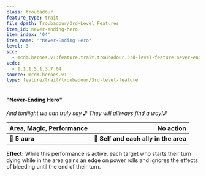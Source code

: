 ```yaml
---
class: troubadour
feature_type: trait
file_dpath: Troubadour/3rd-Level Features
item_id: never-ending-hero
item_index: '04'
item_name: '"Never-Ending Hero"'
level: 3
scc:
  - mcdm.heroes.v1:feature.trait.troubadour.3rd-level-feature:never-ending-hero
scdc:
  - 1.1.1:5.1.3.7:04
source: mcdm.heroes.v1
type: feature/trait/troubadour/3rd-level-feature
---
```


#### "Never-Ending Hero"

*And toniiight we can truly say ♪ They will alllways find a way!♪*

| **Area, Magic, Performance** |                         **No action** |
| ---------------------------- | ------------------------------------: |
| **📏 5 aura**                | **🎯 Self and each ally in the area** |

**Effect:** While this performance is active, each target who starts their turn dying while in the area gains an edge on power rolls and ignores the effects of bleeding until the end of their turn.
